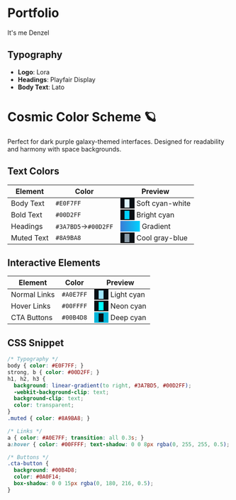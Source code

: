 # Portfolio

It's me Denzel

## Typography

- **Logo**: Lora  
- **Headings**: Playfair Display  
- **Body Text**: Lato  

# Cosmic Color Scheme 🪐

Perfect for dark purple galaxy-themed interfaces. Designed for readability and harmony with space backgrounds.

## Text Colors

| Element          | Color            | Preview                                                                 |
|------------------|------------------|-------------------------------------------------------------------------|
| Body Text        | `#E0F7FF`        | <span style="color:#E0F7FF;background:#0A0F14;padding:2px 10px;">▉</span> Soft cyan-white |
| Bold Text        | `#00D2FF`        | <span style="color:#00D2FF;background:#0A0F14;padding:2px 10px;">▉</span> Bright cyan |
| Headings         | `#3A7BD5`→`#00D2FF` | <span style="background:linear-gradient(to right, #3A7BD5, #00D2FF);color:transparent;padding:2px 10px;">▉▉</span> Gradient |
| Muted Text       | `#8A9BA8`        | <span style="color:#8A9BA8;background:#0A0F14;padding:2px 10px;">▉</span> Cool gray-blue |

## Interactive Elements

| Element          | Color            | Preview                                                                 |
|------------------|------------------|-------------------------------------------------------------------------|
| Normal Links     | `#A0E7FF`        | <span style="color:#A0E7FF;background:#0A0F14;padding:2px 10px;">▉</span> Light cyan |
| Hover Links      | `#00FFFF`        | <span style="color:#00FFFF;background:#0A0F14;padding:2px 10px;">▉</span> Neon cyan |
| CTA Buttons      | `#00B4D8`        | <span style="color:#0A0F14;background:#00B4D8;padding:2px 10px;">▉</span> Deep cyan |

## CSS Snippet

```css
/* Typography */
body { color: #E0F7FF; }
strong, b { color: #00D2FF; }
h1, h2, h3 { 
  background: linear-gradient(to right, #3A7BD5, #00D2FF);
  -webkit-background-clip: text;
  background-clip: text;
  color: transparent;
}
.muted { color: #8A9BA8; }

/* Links */
a { color: #A0E7FF; transition: all 0.3s; }
a:hover { color: #00FFFF; text-shadow: 0 0 8px rgba(0, 255, 255, 0.5); }

/* Buttons */
.cta-button {
  background: #00B4D8;
  color: #0A0F14;
  box-shadow: 0 0 15px rgba(0, 180, 216, 0.5);
}
